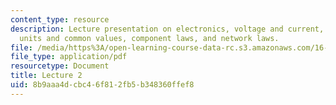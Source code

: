 ```yaml
---
content_type: resource
description: Lecture presentation on electronics, voltage and current, basic components,
  units and common values, component laws, and network laws.
file: /media/https%3A/open-learning-course-data-rc.s3.amazonaws.com/16-682-prototyping-avionics-spring-2006/8b9aaa4dcbc46f812fb5b348360ffef8_lect2.pdf
file_type: application/pdf
resourcetype: Document
title: Lecture 2
uid: 8b9aaa4d-cbc4-6f81-2fb5-b348360ffef8
---
```

